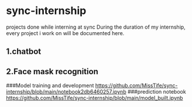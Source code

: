# sync-internship
projects done while interning at sync
During the duration of my internship, every project i work on will be documented here.
## 1.chatbot
## 2.Face mask recognition
###Model training and development
https://github.com/MissTife/sync-internship/blob/main/notebook2db6460257.ipynb
###prediction notebook
https://github.com/MissTife/sync-internship/blob/main/model_built.ipynb
